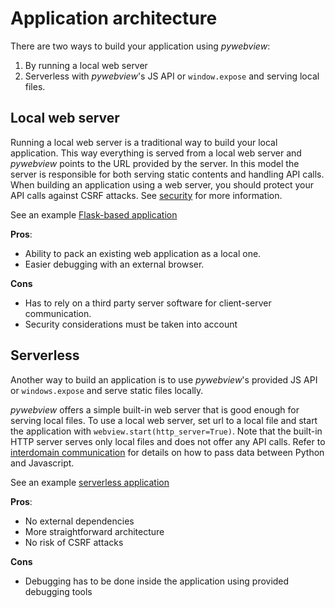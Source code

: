 # Application architecture

There are two ways to build your application using _pywebview_:

1. By running a local web server
2. Serverless with _pywebview_'s JS API  or `window.expose` and serving local files.


## Local web server

Running a local web server is a traditional way to build your local application. This way everything is served from a local web server and _pywebview_ points to the URL provided by the server. In this model the server is responsible for both serving static contents and handling API calls. When building an application using a web server, you should protect your API calls against CSRF attacks. See [security](/guide/security.html) for more information.

See an example [Flask-based application](https://github.com/r0x0r/pywebview/tree/master/examples/flask_app)

**Pros**:
* Ability to pack an existing web application as a local one.
* Easier debugging with an external browser.

**Cons**
* Has to rely on a third party server software for client-server communication.
* Security considerations must be taken into account


## Serverless
Another way to build an application is to use _pywebview_'s provided JS API or `windows.expose` and serve static files locally.

_pywebview_ offers a simple built-in web server that is good enough for serving local files. To use a local web server, set url to a local file and start the application with `webview.start(http_server=True)`. Note that the built-in HTTP server serves only local files and does not offer any API calls. Refer to [interdomain communication](/guide/interdomain.html) for details on how to pass data between Python and Javascript.

See an example [serverless application](https://github.com/r0x0r/pywebview/tree/master/examples/todos)

**Pros**:
* No external dependencies
* More straightforward architecture
* No risk of CSRF attacks

**Cons**
* Debugging has to be done inside the application using provided debugging tools

